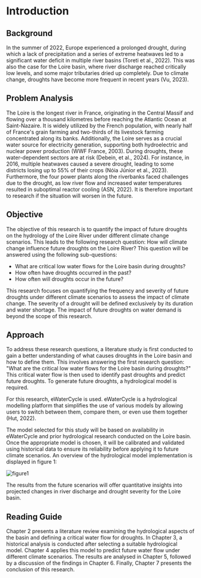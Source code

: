 # Introduction

## Background

In the summer of 2022, Europe experienced a prolonged drought, during which a lack of precipitation
and a series of extreme heatwaves led to a significant water deficit in multiple river basins (Toreti et al.,
2022). This was also the case for the Loire basin, where river discharge reached critically low levels,
and some major tributaries dried up completely. Due to climate change, droughts have become more
frequent in recent years (Vu, 2023).

## Problem Analysis
The Loire is the longest river in France, originating in the Central Massif and flowing over a thousand
kilometres before reaching the Atlantic Ocean at Saint-Nazaire. It is widely utilized by the French
population, with nearly half of France's grain farming and two-thirds of its livestock farming concentrated
along its banks. Additionally, the Loire serves as a crucial water source for electricity generation,
supporting both hydroelectric and nuclear power production (WWF France, 2003).
During droughts, these water-dependent sectors are at risk (Debein, et al., 2024). For instance, in 2016,
multiple heatwaves caused a severe drought, leading to some districts losing up to 55% of their crops
(Nóia Júnior et al., 2023). Furthermore, the four power plants along the riverbanks faced challenges
due to the drought, as low river flow and increased water temperatures resulted in suboptimal reactor
cooling (ASN, 2022). It is therefore important to research if the situation will worsen in the future.

## Objective
The objective of this research is to quantify the impact of future droughts on the hydrology of the Loire
River under different climate change scenarios. This leads to the following research question: How will
climate change influence future droughts on the Loire River? This question will be answered using the
following sub-questions:
- What are critical low water flows for the Loire basin during droughts?
- How often have droughts occurred in the past?
- How often will droughts occur in the future?

This research focuses on quantifying the frequency and severity of future droughts under different
climate scenarios to assess the impact of climate change. The severity of a drought will be defined
exclusively by its duration and water shortage. The impact of future droughts on water demand is
beyond the scope of this research.

## Approach

To address these research questions, a literature study is first conducted to gain a better understanding
of what causes droughts in the Loire basin and how to define them. This involves answering the first
research question: "What are the critical low water flows for the Loire basin during droughts?" This
critical water flow is then used to identify past droughts and predict future droughts. To generate future
droughts, a hydrological model is required.


For this research, eWaterCycle is used. eWaterCycle is a hydrological modelling platform that simplifies
the use of various models by allowing users to switch between them, compare them, or even use them
together (Hut, 2022).

The model selected for this study will be based on availability in eWaterCycle and prior hydrological
research conducted on the Loire basin. Once the appropriate model is chosen, it will be calibrated and
validated using historical data to ensure its reliability before applying it to future climate scenarios. An
overview of the hydrological model implementation is displayed in figure 1:

![figure1]()

The results from the future scenarios will offer quantitative insights into projected changes in river
discharge and drought severity for the Loire basin.

## Reading Guide

Chapter 2 presents a literature review examining the hydrological aspects of the basin and defining a
critical water flow for droughts. In Chapter 3, a historical analysis is conducted after selecting a suitable
hydrological model. Chapter 4 applies this model to predict future water flow under different climate
scenarios. The results are analysed in Chapter 5, followed by a discussion of the findings in Chapter 6.
Finally, Chapter 7 presents the conclusion of this research.
